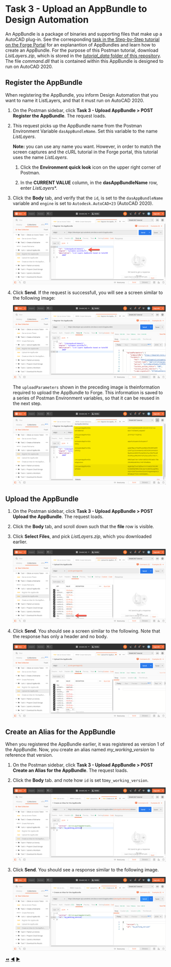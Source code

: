 # Task 3 - Upload an AppBundle to Design Automation

An AppBundle is a package of binaries and supporting files that make up a AutoCAD plug-in. See the corresponding [task in the Step-by-Step tutorial on the Forge Portal](https://forge.autodesk.com/en/docs/design-automation/v3/tutorials/autocad_new/task-3-upload-appbundle/) for an explanantion of AppBundles and learn how to create an AppBundle. For the purpose of this Postman tutorial,  download *ListLayers.zip*, which is stored in the [*tutorial_data* folder of this repository](../tutorial_data). The file *command.dll* that is contained within this AppBundle is designed to run on AutoCAD 2020.

## Register the AppBundle

When registering the AppBundle, you inform Design Automation that you want to name it ListLayers, and that it must run on AutoCAD 2020.

1. On the Postman sidebar, click **Task 3 - Upload AppBundle > POST Register the AppBundle**. The request loads.

2. This request picks up the AppBundle name from the Postman Environment Variable `dasAppBundleName`. Set this variable to the name *ListLayers*.

    **Note:** you can use any name you want. However, in  order to match the screen captures and the cURL tutorial in the Forge portal, this tutorial uses the name *ListLayers*.

    1. Click the **Environment quick look** icon on the upper right corner of Postman. 

    2. In the **CURRENT VALUE** column, in the **dasAppBundleName** row, enter *ListLayers**.

2. Click the **Body** tab, and verify that the `id`, is set to the `dasAppBundleName` variable and `engine` is set to `Autodesk.AutoCAD+23` (AutoCAD 2020).

    ![AppBundle Body](../images/task3-appbundle_body.png "AppBundle Body") 

3. Click **Send**. If the request is successfull, you will see a screen similar to the following image:

    ![AppBundel Registered](../images/task3-appbundle_registered.png "AppBundel Registered")

    The `uploadParameters` shown in the preceding image is theinformation required to upload the AppBundle to Forge. This information is saved to a series of Postman Environment variables, so that it can be reused in the next step.

    ![formData](../images/task3-appbundle_form_data.png "formData")

## Upload the AppBundle

1. On the Postman sidebar, click **Task 3 - Upload AppBundle > POST Upload the AppBundle**. The request loads.

2. Click the **Body** tab, and scroll down such that the **file** row is visible.

3. Click **Select Files**, and pick *ListLayers.zip*, which you downloaded earlier.

    ![Pick DeleteWalls.zip](../images/task3-appbundle_select_file.png "Pick DeleteWalls.zip")

5. Click **Send**. You should see a screen similar to the following. Note that the response has only a header and no body.

    ![AppBundle uploaded](../images/task3-appbundle_uploaded.png "AppBundle uploaded")

## Create an Alias for the AppBundle

When you registered the AppBundle earlier, it was registered as version 1 of the AppBundle. Now, you create an alias named *my_working_version* to reference that version.

1. On the Postman sidebar, click **Task 3 - Upload AppBundle > POST Create an Alias for the AppBundle**. The request loads.

2. Click the **Body** tab. and note how `id` is set to`my_working_version`.

    ![Alias](../images/task3-appbundle_alias.png "Alias")

3. Click **Send**. You should see a response similar to the following image.

    ![Alias response](../images/task3-appbundle_alias_set.png "Alias response")

[:rewind:](../readme.md "readme.md") [:arrow_backward:](task-2.md "Previous task") [:arrow_forward:](task-4.md "Next task")
